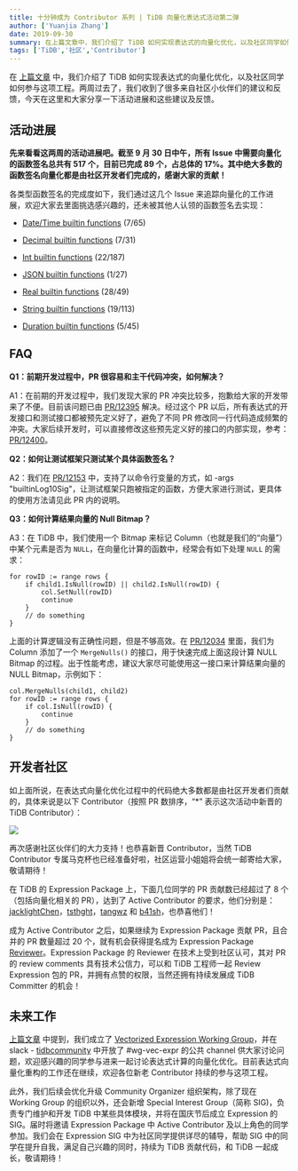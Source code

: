 ```yaml
---
title: 十分钟成为 Contributor 系列 | TiDB 向量化表达式活动第二弹
author: ['Yuanjia Zhang']
date: 2019-09-30
summary: 在上篇文章中，我们介绍了 TiDB 如何实现表达式的向量化优化，以及社区同学如何参与这项工程。两周过去了，我们收到了很多来自社区小伙伴们的建议和反馈，今天在这里和大家分享一下活动进展和这些建议及反馈。
tags: ['TiDB','社区','Contributor']
---
```


在 [上篇文章](https://pingcap.com/blog-cn/10mins-become-contributor-of-tidb-20190916/) 中，我们介绍了 TiDB 如何实现表达式的向量化优化，以及社区同学如何参与这项工程。两周过去了，我们收到了很多来自社区小伙伴们的建议和反馈，今天在这里和大家分享一下活动进展和这些建议及反馈。

## 活动进展

**先来看看这两周的活动进展吧。截至 9 月 30 日中午，所有 Issue 中需要向量化的函数签名总共有 517 个，目前已完成 89 个，占总体的 17%。其中绝大多数的函数签名向量化都是由社区开发者们完成的，感谢大家的贡献！**

各类型函数签名的完成度如下，我们通过这几个 Issue 来追踪向量化的工作进展，欢迎大家去里面挑选感兴趣的，还未被其他人认领的函数签名去实现：

* [Date/Time builtin functions](https://github.com/pingcap/tidb/issues/12101) (7/65)

* [Decimal builtin functions](https://github.com/pingcap/tidb/issues/12102) (7/31)

* [Int builtin functions](https://github.com/pingcap/tidb/issues/12103) (22/187)

* [JSON builtin functions](https://github.com/pingcap/tidb/issues/12104) (1/27)

* [Real builtin functions](https://github.com/pingcap/tidb/issues/12105) (28/49)

* [String builtin functions](https://github.com/pingcap/tidb/issues/12106) (19/113)

* [Duration builtin functions](https://github.com/pingcap/tidb/issues/12176) (5/45)

## FAQ

**Q1：前期开发过程中，PR 很容易和主干代码冲突，如何解决？**

A1：在前期的开发过程中，我们发现大家的 PR 冲突比较多，抱歉给大家的开发带来了不便。目前该问题已由 [PR/12395](https://github.com/pingcap/tidb/pull/12395) 解决。经过这个 PR 以后，所有表达式的开发接口和测试接口都被预先定义好了，避免了不同 PR 修改同一行代码造成频繁的冲突。大家后续开发时，可以直接修改这些预先定义好的接口的内部实现，参考：[PR/12400](https://github.com/pingcap/tidb/pull/12400)。

**Q2：如何让测试框架只测试某个具体函数签名？**

A2：我们在 [PR/12153](https://github.com/pingcap/tidb/pull/12153) 中，支持了以命令行变量的方式，如 -args "builtinLog10Sig"，让测试框架只跑被指定的函数，方便大家进行测试，更具体的使用方法请见此 PR 内的说明。

**Q3：如何计算结果向量的 Null Bitmap？**

A3：在 TiDB 中，我们使用一个 Bitmap 来标记 Column（也就是我们的“向量”） 中某个元素是否为 `NULL`，在向量化计算的函数中，经常会有如下处理 `NULL` 的需求： 

```
for rowID := range rows {
    if child1.IsNull(rowID) || child2.IsNull(rowID) {
        col.SetNull(rowID)
        continue
    }
    // do something
}

```

上面的计算逻辑没有正确性问题，但是不够高效。在 [PR/12034](https://github.com/pingcap/tidb/pull/12034) 里面，我们为 Column 添加了一个 `MergeNulls()` 的接口，用于快速完成上面这段计算 NULL Bitmap 的过程。出于性能考虑，建议大家尽可能使用这一接口来计算结果向量的 NULL Bitmap，示例如下：

```
col.MergeNulls(child1, child2)
for rowID := range rows {
    if col.IsNull(rowID) {
        continue
    }
    // do something
}
```

## 开发者社区

如上面所说，在表达式向量化优化过程中的代码绝大多数都是由社区开发者们贡献的，具体来说是以下 Contributor（按照 PR 数排序，“*” 表示这次活动中新晋的 TiDB Contributor）：

![](media/10mins-become-tidb-contributor-20190930/1.png)

再次感谢社区伙伴们的大力支持！也恭喜新晋 Contributor，当然 TiDB Contributor 专属马克杯也已经准备好啦，社区运营小姐姐将会统一邮寄给大家，敬请期待！

在 TiDB 的 Expression Package 上，下面几位同学的 PR 贡献数已经超过了 8 个（包括向量化相关的 PR），达到了 Active Contributor 的要求，他们分别是：[jacklightChen](https://github.com/jacklightChen)，[tsthght](https://github.com/tsthght)，[tangwz](https://github.com/tangwz) 和 [b41sh](https://github.com/b41sh)，也恭喜他们！

成为 Active Contributor 之后，如果继续为 Expression Package 贡献 PR，且合并的 PR 数量超过 20 个，就有机会获得提名成为 Expression Package [Reviewer](https://github.com/pingcap/community/blob/master/special-interest-groups/sig-exec/roles-and-organization-management.md#from-active-contributor-to-reviewer)。Expression Package 的 Reviewer 在技术上受到社区认可，其对 PR 的 review comments 具有技术公信力，可以和 TiDB 工程师一起 Review Expression 包的 PR，并拥有点赞的权限，当然还拥有持续发展成 TiDB Committer 的机会！

## 未来工作

[上篇文章](https://mp.weixin.qq.com/s/aJEwU8xGiruIIn0niWvgIg) 中提到，我们成立了 [Vectorized Expression Working Group](https://github.com/pingcap/community/blob/master/working-groups/wg-vec-expr.md)，并在 slack - [tidbcommunity](https://pingcap.com/tidbslack) 中开放了 #wg-vec-expr 的公共 channel 供大家讨论问题，欢迎感兴趣的同学参与进来一起讨论表达式计算的向量化优化。目前表达式向量化重构的工作还在继续，欢迎各位新老 Contributor 持续的参与这项工程。

此外，我们后续会优化升级 Community Organizer 组织架构，除了现在 Working Group 的组织以外，还会新增 Special Interest Group（简称 SIG)，负责专门维护和开发 TiDB 中某些具体模块，并将在国庆节后成立 Expression 的 SIG。届时将邀请 Expression Package 中 Active Contributor 及以上角色的同学参加。我们会在 Expression SIG 中为社区同学提供详尽的辅导，帮助 SIG 中的同学在提升自我，满足自己兴趣的同时，持续为 TiDB 贡献代码，和 TiDB 一起成长，敬请期待！
